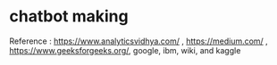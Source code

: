 # chatbot making



Reference : https://www.analyticsvidhya.com/ , https://medium.com/ , https://www.geeksforgeeks.org/, google, ibm, wiki, and kaggle
